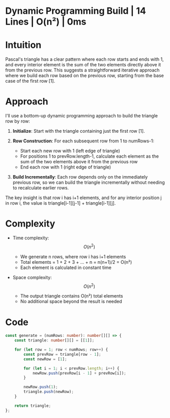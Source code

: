 # Dynamic Programming Build | 14 Lines | O(n²) | 0ms

# Intuition
Pascal's triangle has a clear pattern where each row starts and ends with 1, and every interior element is the sum of the two elements directly above it from the previous row. This suggests a straightforward iterative approach where we build each row based on the previous row, starting from the base case of the first row [1].

# Approach
I'll use a bottom-up dynamic programming approach to build the triangle row by row:

1. **Initialize**: Start with the triangle containing just the first row [1].

2. **Row Construction**: For each subsequent row from 1 to numRows-1:
   - Start each new row with 1 (left edge of triangle)
   - For positions 1 to prevRow.length-1, calculate each element as the sum of the two elements above it from the previous row
   - End each row with 1 (right edge of triangle)

3. **Build Incrementally**: Each row depends only on the immediately previous row, so we can build the triangle incrementally without needing to recalculate earlier rows.

The key insight is that row i has i+1 elements, and for any interior position j in row i, the value is triangle[i-1][j-1] + triangle[i-1][j].

# Complexity
- Time complexity: $$O(n^2)$$
  - We generate n rows, where row i has i+1 elements
  - Total elements = 1 + 2 + 3 + ... + n = n(n+1)/2 = O(n²)
  - Each element is calculated in constant time

- Space complexity: $$O(n^2)$$
  - The output triangle contains O(n²) total elements
  - No additional space beyond the result is needed

# Code
```typescript []
const generate = (numRows: number): number[][] => {
    const triangle: number[][] = [[1]];

    for (let row = 1; row < numRows; row++) {
        const prevRow = triangle[row - 1];
        const newRow = [1];

        for (let i = 1; i < prevRow.length; i++) {
            newRow.push(prevRow[i - 1] + prevRow[i]);
        }

        newRow.push(1);
        triangle.push(newRow);
    }

    return triangle;
};
```